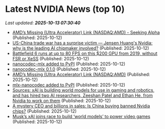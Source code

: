 # Latest NVIDIA News (top 10)
_Last updated: **2025-10-13 07:30:40**_

- [AMD’s Missing (Ultra Accelerator) Link (NASDAQ:AMD) - Seeking Alpha](https://slashdot.org/firehose.pl?op=view&amp;id=179760306) (Published: 2025-10-12)
- [US-China trade war has a surprise victim — Jensen Huang's Nvidia; why is the leading AI chipmaker involved?](https://www.livemint.com/companies/news/uschina-trade-war-has-a-surprise-victim-jensen-huangs-nvidia-why-is-the-leading-ai-chipmaker-involved-11760248890743.html) (Published: 2025-10-12)
- [Battlefield 6 runs at up to 80 FPS on this $200 GPU from 2019, without FSR or XeSS](https://www.notebookcheck.net/Battlefield-6-runs-at-up-to-80-FPS-on-this-200-GPU-from-2019-without-FSR-or-XeSS.1136494.0.html) (Published: 2025-10-12)
- [nanocodec-mlx added to PyPI](https://pypi.org/project/nanocodec-mlx/) (Published: 2025-10-12)
- [nanocodec-mlx 0.1.0](https://pypi.org/project/nanocodec-mlx/0.1.0/) (Published: 2025-10-12)
- [AMD’s Missing (Ultra Accelerator) Link (NASDAQ:AMD)](https://biztoc.com/x/9b8eefe25032723f) (Published: 2025-10-12)
- [mlx-nanocodec added to PyPI](https://pypi.org/project/mlx-nanocodec/) (Published: 2025-10-12)
- [Sources: xAI is building world models for use in gaming and robotics, and has hired two AI researchers, Zeeshan Patel and Ethan He, from Nvidia to work on them](https://biztoc.com/x/b1285bd74e0adc75) (Published: 2025-10-12)
- [A mystery CEO and billions in sales: Is China buying banned Nvidia chips?](https://indianexpress.com/article/technology/tech-news-technology/a-mystery-ceo-and-billions-in-sales-is-china-buying-banned-nvidia-chips-10302088/) (Published: 2025-10-12)
- [Musk’s xAI joins race to build ‘world models’ to power video games](https://biztoc.com/x/15399bc363b4f47e) (Published: 2025-10-12)
